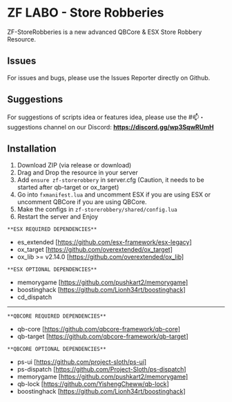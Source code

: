 # ZF LABO - Store Robberies
ZF-StoreRobberies is a new advanced QBCore & ESX Store Robbery Resource.

## Issues
For issues and bugs, please use the Issues Reporter directly on Github.

## Suggestions
For suggestions of scripts idea or features idea, please use the #📫・suggestions channel on our Discord: **https://discord.gg/wp3SqwRUmH**

## Installation
1. Download ZIP (via release or download)
2. Drag and Drop the resource in your server
3. Add `ensure zf-storerobbery` in server.cfg (Caution, it needs to be started after qb-target or ox_target)
4. Go into `fxmanifest.lua` and uncomment ESX if you are using ESX or uncomment QBCore if you are using QBCore.
5. Make the configs in `zf-storerobbery/shared/config.lua`
6. Restart the server and Enjoy

`**ESX REQUIRED DEPENDENCIES**`
- es_extended [https://github.com/esx-framework/esx-legacy]
- ox_target [https://github.com/overextended/ox_target]
- ox_lib >= v2.14.0 [https://github.com/overextended/ox_lib]

`**ESX OPTIONAL DEPENDENCIES**`
- memorygame [https://github.com/pushkart2/memorygame]
- boostinghack [https://github.com/Lionh34rt/boostinghack]
- cd_dispatch

-----------------------

`**QBCORE REQUIRED DEPENDENCIES**`
- qb-core [https://github.com/qbcore-framework/qb-core]
- qb-target [https://github.com/qbcore-framework/qb-target]

`**QBCORE OPTIONAL DEPENDENCIES**`
- ps-ui [https://github.com/project-sloth/ps-ui]
- ps-dispatch [https://github.com/Project-Sloth/ps-dispatch]
- memorygame [https://github.com/pushkart2/memorygame]
- qb-lock [https://github.com/YishengCheww/qb-lock]
- boostinghack [https://github.com/Lionh34rt/boostinghack]
